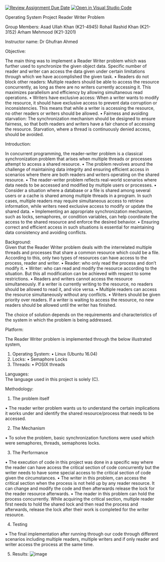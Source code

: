 [![Review Assignment Due Date](https://classroom.github.com/assets/deadline-readme-button-24ddc0f5d75046c5622901739e7c5dd533143b0c8e959d652212380cedb1ea36.svg)](https://classroom.github.com/a/tUpY9ilp)
[![Open in Visual Studio Code](https://classroom.github.com/assets/open-in-vscode-718a45dd9cf7e7f842a935f5ebbe5719a5e09af4491e668f4dbf3b35d5cca122.svg)](https://classroom.github.com/online_ide?assignment_repo_id=11142895&assignment_repo_type=AssignmentRepo)

Operating System Project
Reader Writer Problem

Group Members: Asad Ullah Khan (K21-4945)
Rohail Rashid Khan (K21-3152)
Arham Mehmood (K21-3201)

Instructor name: Dr Ghufran Ahmed 

Objective: 

The main thing was to implement a Reader Writer problem which was further used to synchronize the given object data. Specific number of reader and writer can access the data given under certain limitations through which we have accomplished the given task.
•	Readers do not block other readers: Multiple readers should be able to access the resource concurrently, as long as there are no writers currently accessing it. This maximizes parallelism and efficiency by allowing simultaneous read operations.
•	Writers have exclusive access: When a writer wants to modify the resource, it should have exclusive access to prevent data corruption or inconsistencies. This means that while a writer is accessing the resource, no other readers or writers should be allowed.
•	Fairness and avoiding starvation: The synchronization mechanism should be designed to ensure fairness, so that both readers and writers have a fair chance of accessing the resource. Starvation, where a thread is continuously denied access, should be avoided.

Introduction:  

In concurrent programming, the reader-writer problem is a classical synchronization problem that arises when multiple threads or processes attempt to access a shared resource. 
•	The problem revolves around the challenge of maintaining data integrity and ensuring efficient access in scenarios where there are both readers and writers operating on the shared resource.
•	The reader-writer problem reflects real-world scenarios where data needs to be accessed and modified by multiple users or processes.
•	Consider a situation where a database or a file is shared among several users or a cache is shared among multiple threads in a program. In such cases, multiple readers may require simultaneous access to retrieve information, while writers need exclusive access to modify or update the shared data.
•	Implementing an appropriate synchronization mechanism, such as locks, semaphores, or condition variables, can help coordinate the access to the shared resource and enforce the desired behavior.
•	Ensuring correct and efficient access in such situations is essential for maintaining data consistency and avoiding conflicts.

Background:  
Given that the Reader Writer problem deals with the interrelated multiple threads and processes that share a common resource which could be a file. According to this, only two types of resources can have access to the process, reader and writer. 
•	Reader: who only read the process and don’t modify it.
•	Writer: who can read and modify the resource according to the situation.
But this all modification can be achieved with respect to some restrictions.
•	Readers and writers cannot access the resource simultaneously. If a writer is currently writing to the resource, no readers should be allowed to read it, and vice versa. 
•	Multiple readers can access the resource simultaneously without any conflicts.
•	Writers should be given priority over readers. If a writer is waiting to access the resource, no new readers should be allowed until the writer has finished.

The choice of solution depends on the requirements and characteristics of the system in which the problem is being addressed.


Platform: 
 
The Reader Writer problem is implemented through the below illustrated system,

1.	Operating System:
•	Linux (Ubuntu 16.04)
2.	Locks:
•	Semaphore Locks
3.	Threads:
•	POSIX threads

Languages:  
The language used in this project is solely (C).

Methodology:

1.	The problem itself

•	The reader writer problem wants us to understand the certain implications it works under and identify the shared resource/process that needs to be accessed. 

2.	The Mechanism

•	To solve the problem, basic synchronization functions were used which were semaphores, threads, semaphores locks.

3.	The Performance

•	The execution of code in this project was done in a specific way where the reader can have access the critical section of code concurrently but the writer needs to have some special access to the critical section of code given the circumstances. 
•	The writer in this problem, can access the critical section when the process is not held up by any reader resource. It can change and modify the code and then afterwards release the lock for the reader resource afterwards.
•	The reader in this problem can hold the process concurrently. While acquiring the critical section, multiple reader first needs to hold the shared lock and then read the process and afterwards, release the lock after their work is completed for the writer resource.

4.	Testing

•	The final implementation after running through our code through different scenarios including multiple readers, multiple writers and if only reader and writer access the process at the same time.

5. Results: 
![image](https://github.com/OS-SPRING23/final-project-asad-4945/assets/122202257/5473a3d5-a452-4535-82d8-7d94404a3dd0)

